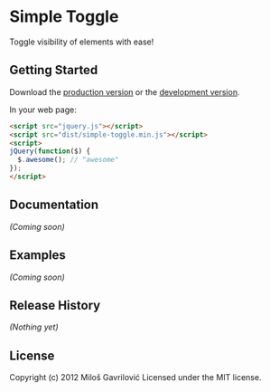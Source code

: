 # Simple Toggle

Toggle visibility of elements with ease!

## Getting Started
Download the [production version][min] or the [development version][max].

[min]: https://raw.github.com/Gavrisimo/simple-toggle/master/dist/simple-toggle.min.js
[max]: https://raw.github.com/Gavrisimo/simple-toggle/master/dist/simple-toggle.js

In your web page:

```html
<script src="jquery.js"></script>
<script src="dist/simple-toggle.min.js"></script>
<script>
jQuery(function($) {
  $.awesome(); // "awesome"
});
</script>
```

## Documentation
_(Coming soon)_

## Examples
_(Coming soon)_

## Release History
_(Nothing yet)_

## License
Copyright (c) 2012 Miloš Gavrilović Licensed under the MIT license.

